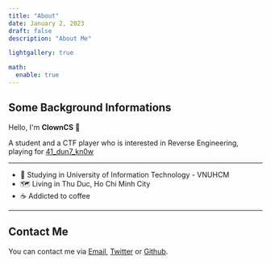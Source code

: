 ```yaml
---
title: "About"
date: January 2, 2023
draft: false
description: "About Me"

lightgallery: true

math:
  enable: true
---
```


## Some Background Informations
Hello, I'm **ClownCS** 👋

A student and a CTF player who is interested in Reverse Engineering, playing for [41_dun7_kn0w](https://ctftime.org/team/271196)

---

- 📖 Studying in University of Information Technology - VNUHCM
- 🗺 Living in Thu Duc, Ho Chi Minh City
- ☕ Addicted to coffee

---
## Contact Me

You can contact me via [Email](mailto:hieunguyendev2104@gmail.com), [Twitter](https://twitter.com/@peterclowncs) or [Github](https://github.com/ClownCS).
